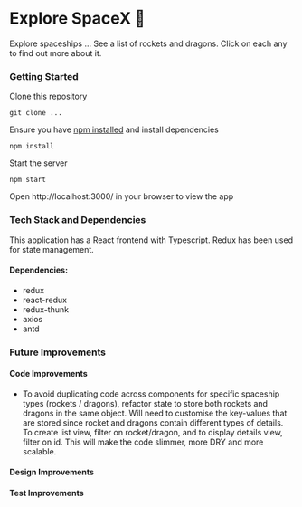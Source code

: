 # Explore SpaceX 🚀

Explore spaceships ... See a list of rockets and dragons. Click on each any to find out more about it.

### Getting Started
Clone this repository
````
git clone ...
````

Ensure you have [npm installed](https://www.npmjs.com/get-npm) and install dependencies
````
npm install
````

Start the server
````
npm start
````

Open http://localhost:3000/ in your browser to view the app

### Tech Stack and Dependencies
This application has a React frontend with Typescript. Redux has been used for state management.

#### Dependencies:
- redux
- react-redux
- redux-thunk
- axios
- antd

### Future Improvements
#### Code Improvements
- To avoid duplicating code across components for specific spaceship types (rockets / dragons), refactor state to store both rockets and dragons in the same object. Will need to customise the key-values that are stored since rocket and dragons contain different types of details. To create list view, filter on rocket/dragon, and to display details view, filter on id. This will make the code slimmer, more DRY and more scalable.

#### Design Improvements

#### Test Improvements

